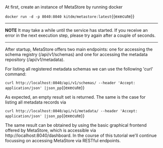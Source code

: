 At first, create an instance of MetaStore by running docker 

`docker run -d -p 8040:8040 kitdm/metastore:latest`{{execute}}

---

**NOTE**
It may take a while until the service has started. If you receive an error in the next execution step, please try again after a couple of seconds.

---

After startup, MetaStore offers two main endpoints: one for accessing the schema registry (/api/v1/schemas) 
and one for accessing the metadata repository (/api/v1/metadata).

For listing all registered metadata schemas we can use the following 'curl' command:
 
`curl http://localhost:8040/api/v1/schemas/ --header 'Accept: application/json' |json_pp`{{execute}}

As expected, an empty result set is returned. The same is the case for listing all metadata records via

`curl http://localhost:8040/api/v1/metadata/ --header 'Accept: application/json' |json_pp`{{execute}}

The same result can be obtained by using the basic graphical frontend offered by MetaStore, which is 
accessible via http://localhost:8040/dashboard. In the course of this tutorial we'll continue 
focussing on accessing MetaStore via RESTful endpoints.
